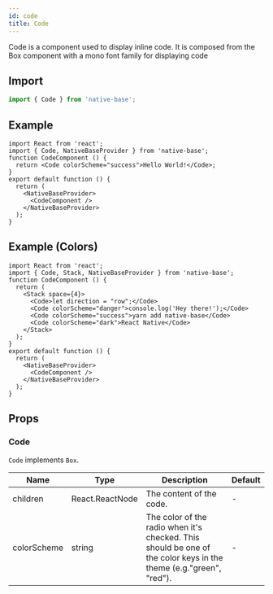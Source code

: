 ```yaml
---
id: code
title: Code
---
```


Code is a component used to display inline code. It is composed from the Box component with a mono font family for displaying code

## Import

```jsx
import { Code } from 'native-base';
```

## Example

```SnackPlayer name=Code%20Example
import React from 'react';
import { Code, NativeBaseProvider } from 'native-base';
function CodeComponent () {
  return <Code colorScheme="success">Hello World!</Code>;
}
export default function () {
  return (
    <NativeBaseProvider>
      <CodeComponent />
    </NativeBaseProvider>
  );
}
```

## Example (Colors)

```SnackPlayer name=Code%20Example(Colors)
import React from 'react';
import { Code, Stack, NativeBaseProvider } from 'native-base';
function CodeComponent () {
  return (
    <Stack space={4}>
      <Code>let direction = "row";</Code>
      <Code colorScheme="danger">console.log('Hey there!');</Code>
      <Code colorScheme="success">yarn add native-base</Code>
      <Code colorScheme="dark">React Native</Code>
    </Stack>
  );
}
export default function () {
  return (
    <NativeBaseProvider>
      <CodeComponent />
    </NativeBaseProvider>
  );
}
```

## Props

### Code

`Code` implements `Box`.

| Name        | Type            | Description                                                                                                       | Default |
| ----------- | --------------- | ----------------------------------------------------------------------------------------------------------------- | ------- |
| children    | React.ReactNode | The content of the code.                                                                                          | -       |
| colorScheme | string          | The color of the radio when it's checked. This should be one of the color keys in the theme (e.g."green", "red"). | -       |
